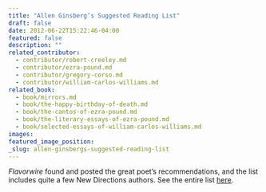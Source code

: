 ```yaml
---
title: "Allen Ginsberg’s Suggested Reading List"
draft: false
date: 2012-06-22T15:22:46-04:00
featured: false
description: ""
related_contributor:
  - contributor/robert-creeley.md
  - contributor/ezra-pound.md
  - contributor/gregory-corso.md
  - contributor/william-carlos-williams.md
related_book:
  - book/mirrors.md
  - book/the-happy-birthday-of-death.md
  - book/the-cantos-of-ezra-pound.md
  - book/the-literary-essays-of-ezra-pound.md
  - book/selected-essays-of-william-carlos-williams.md
images:
featured_image_position: 
_slug: allen-ginsbergs-suggested-reading-list
---
```


_Flavorwire_ found and posted the great poet’s recommendations, and the list includes quite a few New Directions authors. See the entire list [here](http://www.flavorwire.com/302646/allen-ginsbergs-suggested-reading-list). 

